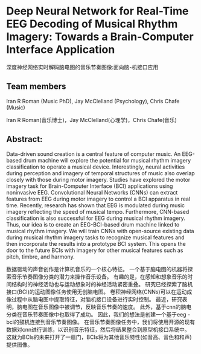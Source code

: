 # Deep Neural Network for Real-Time EEG Decoding of Musical Rhythm Imagery: Towards a Brain-Computer Interface Application 


深度神经网络实时解码脑电图的音乐节奏图像:面向脑-机接口应用


## Team members 
Iran R Roman (Music PhD), Jay McClelland (Psychology), Chris Chafe (Music)

Iran R Roman(音乐博士)，Jay McClelland(心理学)，Chris Chafe(音乐)

## Abstract:
Data-driven sound creation is a central feature of computer music. An EEG-based drum machine will explore the potential for musical rhythm imagery classification to operate a musical device. Interestingly, neural activities during perception and imagery of temporal structures of music also overlap closely with those during motor imagery. Studies have explored the motor imagery task for Brain-Computer Interface (BCI) applications using noninvasive EEG. Convolutional Neural Networks (CNNs) can extract features from EEG during motor imagery to control a BCI apparatus in real time. Recently, research has shown that EEG is modulated during music imagery reflecting the speed of musical tempo. Furthermore, CNN-based classification is also successful for EEG during musical rhythm imagery. Thus, our idea is to create an EEG-BCI-based drum machine linked to musical rhythm imagery. We will train CNNs with open-source existing data during musical rhythm imagery tasks to recognize musical features and then incorporate the results into a prototype BCI system. This opens the door to the future BCIs with imagery for other musical features such as pitch, timbre, and harmony.

数据驱动的声音创作是计算机音乐的一个核心特征。
一个基于脑电图的机器将探索音乐节奏图像分类的潜力来操作音乐设备。
有趣的是，在感知和想象音乐的时间结构时的神经活动也与运动想象时的神经活动紧密重叠。
研究已经探索了脑机接口(BCI)的运动图像任务使用无创脑电图。
卷积神经网络(CNNs)可以在运动成像过程中从脑电图中提取特征，对脑机接口设备进行实时控制。
最近，研究表明，脑电图在音乐图像中被调节，反映音乐节奏的速度。
此外，基于cnn的脑电分类在音乐节奏图像中也取得了成功。
因此，我们的想法是创建一个基于eeg - bci的鼓机连接到音乐节奏图像。
在音乐节奏图像任务中，我们将使用开源的现有数据对cnn进行训练，以识别音乐特征，然后将结果整合到原型机接口系统中。
这就为BCIs的未来打开了一扇门，BCIs将为其他音乐特性(如音高、音色和和声)提供图像。